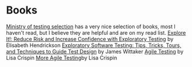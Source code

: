 # Books

[Ministry of testing selection](https://www.ministryoftesting.com/dojo/lessons/ebooks-for-software-testers) has a very nice selection of books, most I haven't read, but I believe they are helpful and are on my read list.
[Explore It!: Reduce Risk and Increase Confidence with Exploratory Testing](https://www.amazon.com/Explore-Increase-Confidence-Exploratory-Testing/dp/1937785025) by Elisabeth Hendrickson
[Exploratory Software Testing: Tips, Tricks, Tours, and Techniques to Guide Test Design](https://www.amazon.com/Exploratory-Software-Testing-Tricks-Techniques/dp/0321636414) by James Wittaker
[Agile Testing](https://www.amazon.com/Agile-Testing-Practical-Guide-Testers/dp/0321534468/ref=sr_1_1?crid=11T670QDUY82R&dchild=1&keywords=lisa+crispin&qid=1606328070&sprefix=lisa+crisp%2Cstripbooks-intl-ship%2C257&sr=8-1) by Lisa Crispin
[More Agile Testing](https://www.amazon.com/More-Agile-Testing-Addison-Wesley-Signature/dp/0321967054/ref=sr_1_3?crid=11T670QDUY82R&dchild=1&keywords=lisa+crispin&qid=1606328070&sprefix=lisa+crisp%2Cstripbooks-intl-ship%2C257&sr=8-3)by Lisa Crispin
